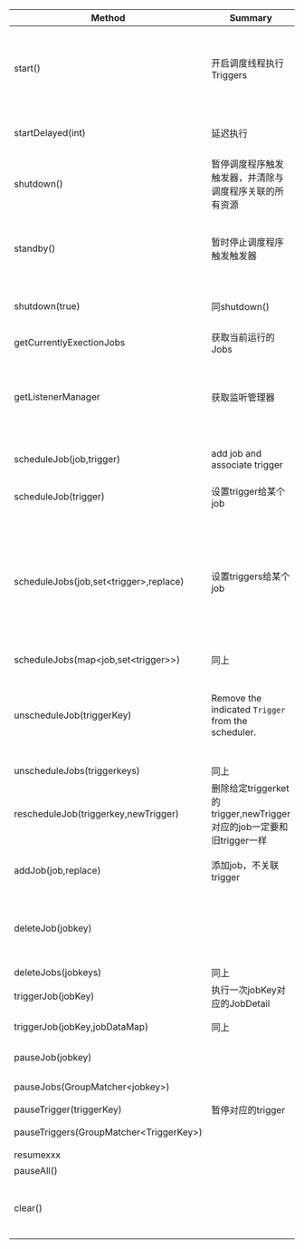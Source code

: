 
| Method                                   | Summary                                                      | Detail                                                       |
| ---------------------------------------- | ------------------------------------------------------------ | ------------------------------------------------------------ |
| start()                                  | 开启调度线程执行Triggers                                     | 当初始化schedule时不会立即执行triggers，只有执行start()方法时才正式执行 |
| startDelayed(int)                        | 延迟执行                                                     | 等待应用资源初始化完毕后在执行                               |
| shutdown()                               | 暂停调度程序触发触发器，并清除与调度程序关联的所有资源       | scheduler不能重启                                            |
| standby()                                | 暂时停止调度程序触发触发器                                   | 初始化schedule时，schedule就是stand-by模式，scheduler可以重启 |
| shutdown(true)                           | 同shutdown()                                                 | 会等到所有正在执行的jobs完成在关闭                           |
| getCurrentlyExectionJobs                 | 获取当前运行的Jobs                                           |                                                              |
| getListenerManager                       | 获取监听管理器                                               | 获取对调度程序的ListenerManager的引用，通过该ListenerManager可以注册侦听器 |
| scheduleJob(job,trigger)                 | add job and associate trigger                                | 如果Trigger没有关联任何Job且此job不存在则成功                |
| scheduleJob(trigger)                     | 设置trigger给某个job                                         | 如果job不存在报错                                            |
| scheduleJobs(job,set\<trigger>,replace)  | 设置triggers给某个job                                        | If any of the given jobs or triggers already exist (or more specifically, if the keys are not unique) and the replace parameter is not set to true then an exception will be thrown. |
| scheduleJobs(map\<job,set\<trigger>>)    | 同上                                                         |                                                              |
| unscheduleJob(triggerKey)                | Remove the indicated `Trigger` from the scheduler.           | If the related job does not have any other triggers, and the job is not durable, then the job will also be deleted |
| unscheduleJobs(triggerkeys)              | 同上                                                         |                                                              |
| rescheduleJob(triggerkey,newTrigger)     | 删除给定triggerket的trigger,newTrigger对应的job一定要和旧trigger一样 | 如果triggerkey没找到，返回null。否则返回新trigger第一次fire time |
| addJob(job,replace)                      | 添加job，不关联trigger                                       | 只有当有trigger与之关联时才不休眠                            |
| deleteJob(jobkey)                        |                                                              | Delete the identified `Job` from the Scheduler - and any associated `Trigger`s. |
| deleteJobs(jobkeys)                      | 同上                                                         |                                                              |
| triggerJob(jobKey)                       | 执行一次jobKey对应的JobDetail                                |                                                              |
| triggerJob(jobKey,jobDataMap)            | 同上                                                         | 额外加了datamap信息                                          |
| pauseJob(jobkey)                         |                                                              | 暂停jobkey对应的Triggers                                     |
| pauseJobs(GroupMatcher\<jobkey>)         |                                                              | 暂停所有匹配的Triggers                                       |
| pauseTrigger(triggerKey)                 | 暂停对应的trigger                                            |                                                              |
| pauseTriggers(GroupMatcher\<TriggerKey>) |                                                              | 暂停所有匹配的Triggers                                       |
| resumexxx                                |                                                              | 对应pausexxx                                                 |
| pauseAll()                               |                                                              |                                                              |
| clear()                                  |                                                              | Clears (deletes!) all scheduling data - all Jobs, Triggers Calendars |

